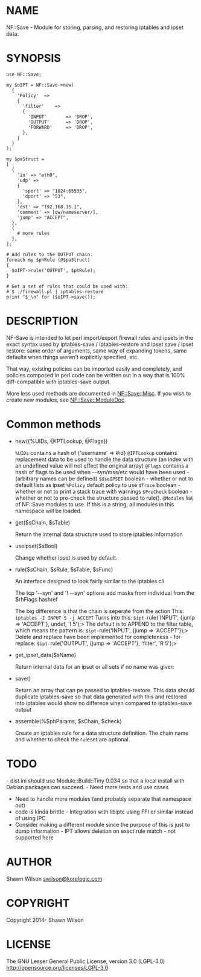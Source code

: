 # NAME

NF::Save - Module for storing, parsing, and restoring iptables and 
ipset data.

# SYNOPSIS

    use NF::Save;

    my $oIPT = NF::Save->new(
      {
        'Policy'  =>
        {
          'filter'    =>
          {
            'INPUT'       => 'DROP',
            'OUTPUT'      => 'DROP',
            'FORWARD'     => 'DROP',
          },
        }
      }
    );

    my $paStruct = 
    [
      {
        'in' => "eth0",
        'udp' => 
        {
          'sport' => "1024:65535",
          'dport' => "53",
        }, 
        'dst' => "192.168.15.1",
        'comment' => [qw/nameserver/],
        'jump' => "ACCEPT",
      },
      {
        # more rules
      },
    ];

    # Add rules to the OUTPUT chain.
    foreach my $phRule (@$paStruct)
    {
      $oIPT->rule('OUTPUT', $phRule);
    }

    # Get a set of rules that could be used with: 
    # $ ./firewall.pl | iptables-restore
    print "$_\n" for ($oIPT->save());

# DESCRIPTION

NF-Save is intended to let perl import/export firewall rules and ipsets
in the exact syntax used by iptables-save / iptables-restore and ipset
save / ipset restore: same order of arguments, same way of expanding
tokens, same defaults when things weren't explicitly specified, etc.

That way, existing policies can be imported easily and completely, and
policies composed in perl code can be written out in a way that is 100%
diff-compatible with iptables-save output.

More less used methods are documented in [NF::Save::Misc](https://metacpan.org/pod/NF::Save::Misc). If you wish 
to create new modules, see [NF::Save::ModuleDoc](https://metacpan.org/pod/NF::Save::ModuleDoc).

# Common methods

- new({%UIDs, @IPTLookup, @Flags})

    `%UIDs` contains a hash of {'username' => #id}
    `@IPTLookup` contains replacement data to be used to handle the data 
    structure (an index with an undefined value will not effect the 
    original array)
    `@Flags` contains a hash of flags to be used when --syn/mss/etc would 
    have been used - (arbitrary names can be defined)
    `$UseIPSET` boolean - whether or not to default lists as ipset
    `%Policy` default policy to use
    `$Trace` boolean - whether or not to print a stack trace with warnings
    `$PreCheck` boolean - whether or not to pre-check the structure passed 
    to rule().
    `@Modules` list of NF::Save modules to use. If this is a string, all 
    modules in this namespace will be loaded.

- get($sChain, $sTable)

    Return the internal data structure used to store iptables information

- useipset($sBool)

    Change whether ipset is used by default.

- rule($sChain, $sRule, $sTable, $sFunc)

    An interface designed to look fairly similar to the iptables cli

    The tcp '--syn' and '! --syn' options add masks from individual from
    the $rhFlags hashref

    The big difference is that the chain is seperate from the action
    This:
    `iptables -I INPUT 5 -j ACCEPT`
    Turns into this:
    `$ipt-`rule('INPUT', {jump => 'ACCEPT'}, undef, 'I 5');>
    The default is to APPEND to the filter table, which means the pattern is:
    `$ipt-`rule('INPUT', {jump => 'ACCEPT'});>
    Delete and replace have been implemented for completeness - for replace:
    `$ipt-`rule('OUTPUT', {jump => 'ACCEPT'}, 'filter', 'R 5');>

- get\_ipset\_data($sName)

    Return internal data for an ipset or all sets if no name was given

- save()

    Return an array that can pe passed to iptables-restore. This data 
    should duplicate iptables-save so that data generated with this and 
    restored into iptables would show no differece when compared to 
    iptables-save output

- assemble(%$phParams, $sChain, $check)

    Create an iptables rule for a data structure definition.
    The chain name and whether to check the ruleset are optional.

# TODO

\- dist.ini should use Module::Build::Tiny 0.034 so that a local install with 
  Debian packages can succeed.
\- Need more tests and use cases
  - Need to handle more modules (and probably separate that namespace out)
  - code is kinda brittle
\- Integration with libiptc using FFI or similar instead of using IPC
  - Consider making a different module since the purpose of this is just to 
    dump information
\- IPT allows deletion on exact rule match - not supported here

# AUTHOR

Shawn Wilson <swilson@korelogic.com>

# COPYRIGHT

Copyright 2014- Shawn Wilson

# LICENSE

The GNU Lesser General Public License, version 3.0 (LGPL-3.0)
http://opensource.org/licenses/LGPL-3.0
